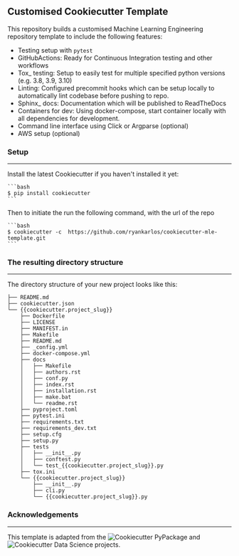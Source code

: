 ## Customised Cookiecutter Template

This repository builds a customised Machine Learning Engineering repository
template to include the following features:

* Testing setup with ``pytest``
* GitHubActions: Ready for Continuous Integration testing and other workflows
* Tox_ testing: Setup to easily test for multiple specified python versions (e.g. 3.8, 3.9, 3.10)
* Linting: Configured precommit hooks which can be setup locally to automatically lint codebase before pushing to repo.
* Sphinx_ docs: Documentation which will be published to ReadTheDocs 
* Containers for dev: Using docker-compose, start container locally with all dependencies for development.
* Command line interface using Click or Argparse (optional)
* AWS setup (optional)

### Setup
------------

 Install the latest Cookiecutter if you haven't installed it yet:

    ```bash
    $ pip install cookiecutter
    ```

Then to initiate the run the following command, with the url of the repo 
    
    ```bash
    $ cookiecutter -c  https://github.com/ryankarlos/cookiecutter-mle-template.git
    ```

### The resulting directory structure
------------

The directory structure of your new project looks like this: 

```
├── README.md
├── cookiecutter.json
└── {{cookiecutter.project_slug}}
    ├── Dockerfile
    ├── LICENSE
    ├── MANIFEST.in
    ├── Makefile
    ├── README.md
    ├── _config.yml
    ├── docker-compose.yml
    ├── docs
    │   ├── Makefile
    │   ├── authors.rst
    │   ├── conf.py
    │   ├── index.rst
    │   ├── installation.rst
    │   ├── make.bat
    │   └── readme.rst
    ├── pyproject.toml
    ├── pytest.ini
    ├── requirements.txt
    ├── requirements_dev.txt
    ├── setup.cfg
    ├── setup.py
    ├── tests
    │   ├── __init__.py
    │   ├── conftest.py
    │   └── test_{{cookiecutter.project_slug}}.py
    ├── tox.ini
    └── {{cookiecutter.project_slug}}
        ├── __init__.py
        ├── cli.py
        └── {{cookiecutter.project_slug}}.py
```


### Acknowledgements
---

This template is adapted from the ![Cookiecutter PyPackage](https://github.com/audreyfeldroy/cookiecutter-pypackage)
and  ![Cookiecutter Data Science](https://github.com/drivendata/cookiecutter-data-science.git) projects.
